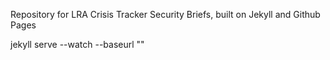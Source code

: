 Repository for LRA Crisis Tracker Security Briefs, built on Jekyll and Github Pages

jekyll serve --watch --baseurl ""
